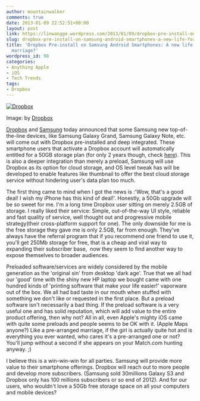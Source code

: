 ```yaml
---
author: mountainwalker
comments: true
date: 2013-01-09 22:52:51+00:00
layout: post
link: https://linwangge.wordpress.com/2013/01/09/dropbox-pre-install-on-samsung-android-smartphones-a-new-life-for-prearranged-marriage/
slug: dropbox-pre-install-on-samsung-android-smartphones-a-new-life-for-prearranged-marriage
title: 'Dropbox Pre-install on Samsung Android Smartphones: A new life for prearranged
  marriage?'
wordpress_id: 98
categories:
- Anything Apple
- iOS
- Tech Trends
tags:
- Dropbox
---
```


[![Dropbox](http://linwangge.files.wordpress.com/2013/01/dropbox.png)](http://linwangge.files.wordpress.com/2013/01/dropbox.png)


Image: by [Dropbox](https://www.dropbox.com/)

[Dropbox](https://www.dropbox.com/) and [Samsung](http://www.samsung.com/us/) today announced that some Samsung new top-of-the-line devices, like Samsung Galaxy Grand, Samsung Galaxy Note, etc. will come out with Dropbox pre-installed and deep integrated. These smartphone users that activate a Dropbox account will automatically entitled for a 50GB storage plan (for only 2 years though, check [here](https://www.dropbox.com/help/297/en)). This is also a deeper integration than merely a preload, Samsung will use Dropbox as its option for cloud storage, and OS level tweak has will be developed to enable features like thumbnail to offer the best cloud storage service without hindering user's data plan too much.

The first thing came to mind when I got the news is :'Wow, that's a good deal! I wish my iPhone has this kind of deal!'. Honestly, a 50Gb upgrade will be so sweet for me. I'm a long time Dropbox user sitting on merely 2.5GB of storage. I really liked their service: Simple, out-of-the-way UI style, reliable and fast quality of service, well thought out and progressive mobile strategy(their cross-platform support for one). The only downside for me is the free storage they gave me is only 2.5GB, far from enough. They've always have the referral program that if you recommend one friend to use it, you'll get 250Mb storage for free, that is a cheap and viral way to expanding their subscriber base,  now they seem to find another way to expose themselves to broader audiences.

Preloaded software/services are widely considered by the mobile generation as the 'original sin' from desktop 'dark age'. True that we all had our 'good' time with the shiny new HP laptop we bought came with one hundred kinds of 'printing software that make your life easier!' vaporware out of the box. We all had bad taste in our mouth when stuffed with something we don't like or requested in the first place. But a preload software isn't necessarily a bad thing. If the preload software is a very useful one and has solid reputation, which will add value to the entire product offering, then why not? All in all, even Apple's mighty iOS came with quite some preloads and people seems to be OK with it. (Apple Maps anyone?) Like a pre-arranged marriage, if the girl is actually quite hot and is everything you ever wanted, who cares it's a pre-arranged one or not? You'll jump without a second if she appears on your Match.com hunting anyway. ;)

I believe this is a win-win-win for all parties. Samsung will provide more value to their smartphone offerings. Dropbox will reach out to more people and develop more subscribers. (Samsung sold 30millions Galaxy S3 and Dropbox only has 100 millions subscribers or so end of 2012). And for our users, who wouldn't love a 50Gb free storage space on all your computers and mobile devices?



